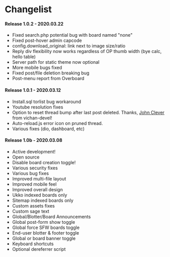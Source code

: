 # Changelist

#### Release 1.0.2 - 2020.03.22
- Fixed search.php potential bug with board named "none"
- Fixed post-hover admin capcode
- config.download_original: link next to image size/ratio
- Reply div flexibility now works regardless of OP thumb width (bye calc, hello table)
- Server path for static theme now optional
- More mobile bugs fixed
- Fixed post/file deletion breaking bug
- Post-menu report from Overboard

#### Release 1.0.1 - 2020.03.12
- Install.sql torlist bug workaround
- Youtube resolution fixes
- Option to reset thread bump after last post deleted. Thanks, [John Clever](https://github.com/vichan-devel/vichan/pull/353) from vichan-devel!
- Auto-reload.js error icon on pruned thread.
- Various fixes (dio, dashboard, etc)

#### Release 1.0b - 2020.03.08
- Active development!
- Open source
- Disable board creation toggle!
- Various security fixes
- Various bug fixes
- Improved multi-file layout
- Improved mobile feel
- Improved overall design
- Ukko indexed boards only
- Sitemap indexed boards only
- Custom assets fixes
- Custom sage text
- Global/Blotter/Board Announcements
- Global post-form show toggle
- Global force SFW boards toggle
- End-user blotter & footer toggle
- Global or board banner toggle
- Keyboard shortcuts
- Optional dereferrer script
